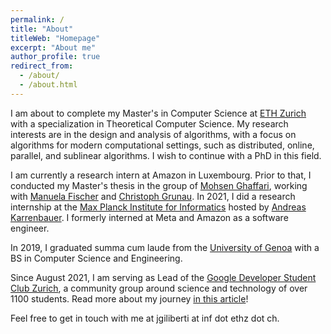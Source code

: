 ```yaml
---
permalink: /
title: "About"
titleWeb: "Homepage"
excerpt: "About me"
author_profile: true
redirect_from: 
  - /about/
  - /about.html
---
```


I am about to complete my Master's in Computer Science at [ETH Zurich](https://www.inf.ethz.ch/) with a specialization in Theoretical Computer Science. My research interests are in the design and analysis of algorithms, with a focus on algorithms for modern computational settings, such as distributed, online, parallel, and sublinear algorithms. I wish to continue with a PhD in this field. 

I am currently a research intern at Amazon in Luxembourg. Prior to that, I conducted my Master's thesis in the group of [Mohsen Ghaffari](http://people.csail.mit.edu/ghaffari/), working with [Manuela Fischer](https://people.inf.ethz.ch/fiscmanu/) and [Christoph Grunau](https://people.inf.ethz.ch/cgrunau/). In 2021, I did a research internship at the [Max Planck Institute for Informatics](https://www.mpi-inf.mpg.de/home/) hosted by [Andreas Karrenbauer](https://people.mpi-inf.mpg.de/~karrenba/). I formerly interned at Meta and Amazon as a software engineer.
 
In 2019, I graduated summa cum laude from the [University of Genoa](https://unige.it/en/) with a BS in Computer Science and Engineering.

Since August 2021, I am serving as Lead of the [Google Developer Student Club Zurich](https://gdsc.community.dev/eth-zurich/), a community group around science and technology of over 1100 students. 
Read more about my journey [in this article](https://medium.com/googledeveloperseurope/gdsc-z%C3%BCrich-leads-build-community-around-cutting-edge-tech-topics-411d3dc7b11b)!

Feel free to get in touch with me at jgiliberti at inf dot ethz dot ch.